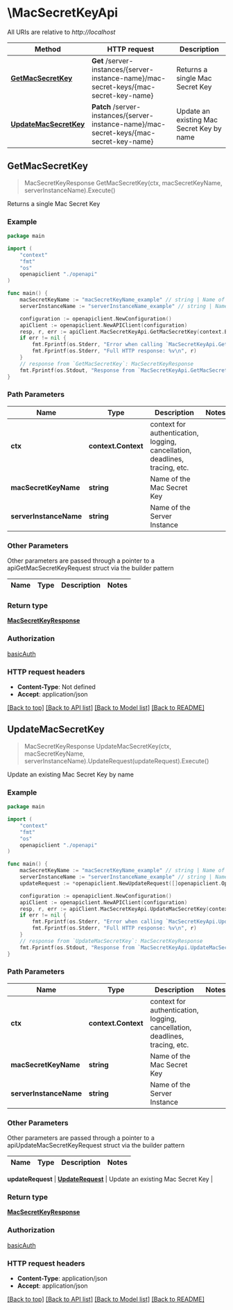 # \MacSecretKeyApi

All URIs are relative to *http://localhost*

Method | HTTP request | Description
------------- | ------------- | -------------
[**GetMacSecretKey**](MacSecretKeyApi.md#GetMacSecretKey) | **Get** /server-instances/{server-instance-name}/mac-secret-keys/{mac-secret-key-name} | Returns a single Mac Secret Key
[**UpdateMacSecretKey**](MacSecretKeyApi.md#UpdateMacSecretKey) | **Patch** /server-instances/{server-instance-name}/mac-secret-keys/{mac-secret-key-name} | Update an existing Mac Secret Key by name



## GetMacSecretKey

> MacSecretKeyResponse GetMacSecretKey(ctx, macSecretKeyName, serverInstanceName).Execute()

Returns a single Mac Secret Key

### Example

```go
package main

import (
    "context"
    "fmt"
    "os"
    openapiclient "./openapi"
)

func main() {
    macSecretKeyName := "macSecretKeyName_example" // string | Name of the Mac Secret Key
    serverInstanceName := "serverInstanceName_example" // string | Name of the Server Instance

    configuration := openapiclient.NewConfiguration()
    apiClient := openapiclient.NewAPIClient(configuration)
    resp, r, err := apiClient.MacSecretKeyApi.GetMacSecretKey(context.Background(), macSecretKeyName, serverInstanceName).Execute()
    if err != nil {
        fmt.Fprintf(os.Stderr, "Error when calling `MacSecretKeyApi.GetMacSecretKey``: %v\n", err)
        fmt.Fprintf(os.Stderr, "Full HTTP response: %v\n", r)
    }
    // response from `GetMacSecretKey`: MacSecretKeyResponse
    fmt.Fprintf(os.Stdout, "Response from `MacSecretKeyApi.GetMacSecretKey`: %v\n", resp)
}
```

### Path Parameters


Name | Type | Description  | Notes
------------- | ------------- | ------------- | -------------
**ctx** | **context.Context** | context for authentication, logging, cancellation, deadlines, tracing, etc.
**macSecretKeyName** | **string** | Name of the Mac Secret Key | 
**serverInstanceName** | **string** | Name of the Server Instance | 

### Other Parameters

Other parameters are passed through a pointer to a apiGetMacSecretKeyRequest struct via the builder pattern


Name | Type | Description  | Notes
------------- | ------------- | ------------- | -------------



### Return type

[**MacSecretKeyResponse**](MacSecretKeyResponse.md)

### Authorization

[basicAuth](../README.md#basicAuth)

### HTTP request headers

- **Content-Type**: Not defined
- **Accept**: application/json

[[Back to top]](#) [[Back to API list]](../README.md#documentation-for-api-endpoints)
[[Back to Model list]](../README.md#documentation-for-models)
[[Back to README]](../README.md)


## UpdateMacSecretKey

> MacSecretKeyResponse UpdateMacSecretKey(ctx, macSecretKeyName, serverInstanceName).UpdateRequest(updateRequest).Execute()

Update an existing Mac Secret Key by name

### Example

```go
package main

import (
    "context"
    "fmt"
    "os"
    openapiclient "./openapi"
)

func main() {
    macSecretKeyName := "macSecretKeyName_example" // string | Name of the Mac Secret Key
    serverInstanceName := "serverInstanceName_example" // string | Name of the Server Instance
    updateRequest := *openapiclient.NewUpdateRequest([]openapiclient.Operation{*openapiclient.NewOperation(openapiclient.EnumOperation("add"), "Path_example")}) // UpdateRequest | Update an existing Mac Secret Key

    configuration := openapiclient.NewConfiguration()
    apiClient := openapiclient.NewAPIClient(configuration)
    resp, r, err := apiClient.MacSecretKeyApi.UpdateMacSecretKey(context.Background(), macSecretKeyName, serverInstanceName).UpdateRequest(updateRequest).Execute()
    if err != nil {
        fmt.Fprintf(os.Stderr, "Error when calling `MacSecretKeyApi.UpdateMacSecretKey``: %v\n", err)
        fmt.Fprintf(os.Stderr, "Full HTTP response: %v\n", r)
    }
    // response from `UpdateMacSecretKey`: MacSecretKeyResponse
    fmt.Fprintf(os.Stdout, "Response from `MacSecretKeyApi.UpdateMacSecretKey`: %v\n", resp)
}
```

### Path Parameters


Name | Type | Description  | Notes
------------- | ------------- | ------------- | -------------
**ctx** | **context.Context** | context for authentication, logging, cancellation, deadlines, tracing, etc.
**macSecretKeyName** | **string** | Name of the Mac Secret Key | 
**serverInstanceName** | **string** | Name of the Server Instance | 

### Other Parameters

Other parameters are passed through a pointer to a apiUpdateMacSecretKeyRequest struct via the builder pattern


Name | Type | Description  | Notes
------------- | ------------- | ------------- | -------------


 **updateRequest** | [**UpdateRequest**](UpdateRequest.md) | Update an existing Mac Secret Key | 

### Return type

[**MacSecretKeyResponse**](MacSecretKeyResponse.md)

### Authorization

[basicAuth](../README.md#basicAuth)

### HTTP request headers

- **Content-Type**: application/json
- **Accept**: application/json

[[Back to top]](#) [[Back to API list]](../README.md#documentation-for-api-endpoints)
[[Back to Model list]](../README.md#documentation-for-models)
[[Back to README]](../README.md)


